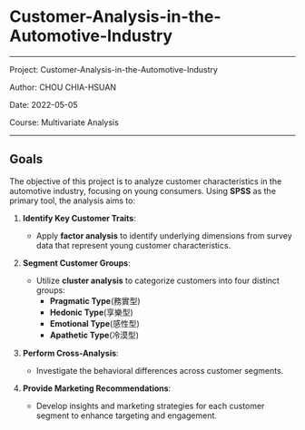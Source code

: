 # Customer-Analysis-in-the-Automotive-Industry

---
Project: Customer-Analysis-in-the-Automotive-Industry

Author: CHOU CHIA-HSUAN

Date: 2022-05-05

Course: Multivariate Analysis

---

## Goals

The objective of this project is to analyze customer characteristics in the automotive industry, focusing on young consumers. Using **SPSS** as the primary tool, the analysis aims to:

1. **Identify Key Customer Traits**:  
   - Apply **factor analysis** to identify underlying dimensions from survey data that represent young customer characteristics.

2. **Segment Customer Groups**:  
   - Utilize **cluster analysis** to categorize customers into four distinct groups:
     - **Pragmatic Type**(務實型)
     - **Hedonic Type**(享樂型)
     - **Emotional Type**(感性型)
     - **Apathetic Type**(冷漠型)

3. **Perform Cross-Analysis**:  
   - Investigate the behavioral differences across customer segments.

4. **Provide Marketing Recommendations**:  
   - Develop  insights and  marketing strategies for each customer segment to enhance targeting and engagement.
  
